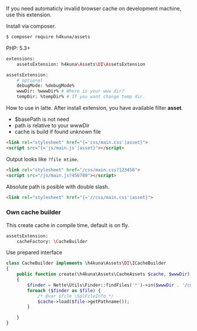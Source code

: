 
If you need automaticly invalid browser cache on development machine, use this extension.

Install via composer.
```sh
$ composer require h4kuna/assets
```

PHP: 5.3+

```sh
extensions:
	assetsExtension: h4kuna\Assets\DI\AssetsExtension

assetsExtension:
	# optional
	debugMode: %debugMode%
	wwwDir: %wwwDir% # Where is your www dir?
	tempDir: %tempDir% # If you want change temp dir.
```
How to use in latte. After install extension, you have available filter **asset**.

- $basePath is not need
- path is relative to your wwwDir
- cache is build if found unknown file

```html
<link rel="stylesheet" href="{='css/main.css'|asset}">
<script src="{='js/main.js'|asset}"></script>
```

Output looks like ``?file mtime``.
```html
<link rel="stylesheet" href="/css/main.css?123456">
<script src="/js/main.js?456789"></script>
```

Absolute path is posible with double slash.
```html
<link rel="stylesheet" href="{='//css/main.css'|asset}">
```

### Own cache builder
This create cache in compile time, default is on fly.

```sh
assetsExtension:
	cacheFactory: \CacheBuilder
```

Use prepared interface
```php
class CacheBuilder implements \h4kuna\Assets\DI\ICacheBuilder
{
	public function create(\h4kuna\Assets\CacheAssets $cache, $wwwDir)
	{
		$finder = Nette\Utils\Finder::findFiles('*')->in($wwwDir . '/config');
		foreach ($finder as $file) {
			/* @var $file \SplFileInfo */
			$cache->load($file->getPathname());
		}

	}
}
```
